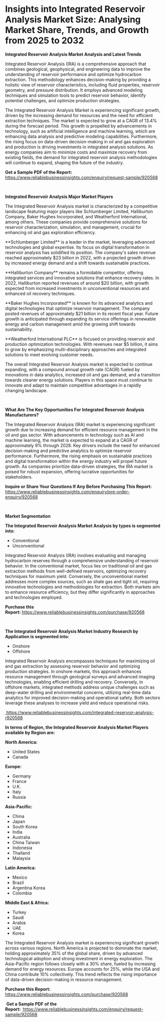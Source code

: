 <p><h1>Insights into Integrated Reservoir Analysis Market Size: Analysing Market Share, Trends, and Growth from 2025 to 2032</h1></p><p><strong>Integrated Reservoir Analysis Market Analysis and Latest Trends</strong></p>
<p><p>Integrated Reservoir Analysis (IRA) is a comprehensive approach that combines geological, geophysical, and engineering data to improve the understanding of reservoir performance and optimize hydrocarbon extraction. This methodology enhances decision-making by providing a holistic view of reservoir characteristics, including fluid properties, reservoir geometry, and pressure distribution. It employs advanced modeling techniques and simulation tools to predict reservoir behavior, identify potential challenges, and optimize production strategies.</p><p>The Integrated Reservoir Analysis Market is experiencing significant growth, driven by the increasing demand for resources and the need for efficient extraction techniques. The market is expected to grow at a CAGR of 13.4% during the forecast period. This growth is propelled by advancements in technology, such as artificial intelligence and machine learning, which are enhancing data analysis and predictive modeling capabilities. Furthermore, the rising focus on data-driven decision-making in oil and gas exploration and production is driving investments in integrated analysis solutions. As energy companies aim to minimize costs and maximize recovery from existing fields, the demand for integrated reservoir analysis methodologies will continue to expand, shaping the future of the industry.</p></p>
<p><strong>Get a Sample PDF of the Report:&nbsp;</strong> <a href="https://www.reliablebusinessinsights.com/enquiry/request-sample/920568?utm_campaign=3539&utm_medium=2&utm_source=Github&utm_content=ia&utm_term=17042025&utm_id=integrated-reservoir-analysis">https://www.reliablebusinessinsights.com/enquiry/request-sample/920568</a></p>
<p>&nbsp;</p>
<p><strong>Integrated Reservoir Analysis Major Market Players</strong></p>
<p><p>The Integrated Reservoir Analysis market is characterized by a competitive landscape featuring major players like Schlumberger Limited, Halliburton Company, Baker Hughes Incorporated, and Weatherford International, among others. These companies provide comprehensive solutions for reservoir characterization, simulation, and management, crucial for enhancing oil and gas exploration efficiency.</p><p>**Schlumberger Limited** is a leader in the market, leveraging advanced technologies and global expertise. Its focus on digital transformation in reservoir analysis has solidified its position. The company's sales revenue reached approximately $23 billion in 2022, with a projected growth driven by increased energy demand and a shift towards sustainable practices.</p><p>**Halliburton Company** remains a formidable competitor, offering integrated services and innovative solutions that enhance recovery rates. In 2022, Halliburton reported revenues of around $20 billion, with growth expected from increased investments in unconventional resources and enhanced oil recovery techniques.</p><p>**Baker Hughes Incorporated** is known for its advanced analytics and digital technologies that optimize reservoir management. The company posted revenues of approximately $21 billion in its recent fiscal year. Future growth is anticipated through expanding its service offerings in renewable energy and carbon management amid the growing shift towards sustainability.</p><p>**Weatherford International PLC** is focused on providing reservoir and production optimization technologies. With revenues near $5 billion, it aims to grow by emphasizing multi-disciplinary approaches and integrated solutions to meet evolving customer needs.</p><p>The overall Integrated Reservoir Analysis market is expected to continue expanding, with a compound annual growth rate (CAGR) fueled by innovations in data analytics, increased oil and gas demand, and a transition towards cleaner energy solutions. Players in this space must continue to innovate and adapt to maintain competitive advantages in a rapidly changing landscape.</p></p>
<p>&nbsp;</p>
<p><strong>What Are The Key Opportunities For Integrated Reservoir Analysis Manufacturers?</strong></p>
<p><p>The Integrated Reservoir Analysis (IRA) market is experiencing significant growth due to increasing demand for efficient resource management in the oil and gas sector. With advancements in technology such as AI and machine learning, the market is expected to expand at a CAGR of approximately 9% through 2028. Key drivers include the need for enhanced decision-making and predictive analytics to optimize reservoir performance. Furthermore, the rising emphasis on sustainable practices and digital transformation within the energy industry will propel future growth. As companies prioritize data-driven strategies, the IRA market is poised for robust expansion, offering lucrative opportunities for stakeholders.</p></p>
<p><strong>Inquire or Share Your Questions If Any Before Purchasing This Report:</strong> <a href="https://www.reliablebusinessinsights.com/enquiry/pre-order-enquiry/920568?utm_campaign=3539&utm_medium=2&utm_source=Github&utm_content=ia&utm_term=17042025&utm_id=integrated-reservoir-analysis">https://www.reliablebusinessinsights.com/enquiry/pre-order-enquiry/920568</a></p>
<p>&nbsp;</p>
<p><strong>Market Segmentation</strong></p>
<p><strong>The Integrated Reservoir Analysis Market Analysis by types is segmented into:</strong></p>
<p><ul><li>Conventional</li><li>Unconventional</li></ul></p>
<p><p>Integrated Reservoir Analysis (IRA) involves evaluating and managing hydrocarbon reserves through a comprehensive understanding of reservoir behavior. In the conventional market, focus lies on traditional oil and gas extraction methods from well-defined reservoirs, optimizing recovery techniques for maximum yield. Conversely, the unconventional market addresses more complex sources, such as shale gas and tight oil, requiring innovative technologies and methodologies for extraction. Both markets aim to enhance resource efficiency, but they differ significantly in approaches and technologies employed.</p></p>
<p><strong>Purchase this Report:&nbsp;</strong><a href="https://www.reliablebusinessinsights.com/purchase/920568?utm_campaign=3539&utm_medium=2&utm_source=Github&utm_content=ia&utm_term=17042025&utm_id=integrated-reservoir-analysis">https://www.reliablebusinessinsights.com/purchase/920568</a></p>
<p>&nbsp;</p>
<p><strong>The Integrated Reservoir Analysis Market Industry Research by Application is segmented into:</strong></p>
<p><ul><li>Onshore</li><li>Offshore</li></ul></p>
<p><p>Integrated Reservoir Analysis encompasses techniques for maximizing oil and gas extraction by assessing reservoir behavior and optimizing production strategies. In onshore markets, this approach enhances resource management through geological surveys and advanced imaging technologies, enabling efficient drilling and recovery. Conversely, in offshore markets, integrated methods address unique challenges such as deep-water drilling and environmental concerns, utilizing real-time data analytics for improved decision-making and operational safety. Both sectors leverage these analyses to increase yield and reduce operational risks.</p></p>
<p><a href="https://www.reliablebusinessinsights.com/integrated-reservoir-analysis-r920568?utm_campaign=3539&utm_medium=2&utm_source=Github&utm_content=ia&utm_term=17042025&utm_id=integrated-reservoir-analysis">&nbsp;https://www.reliablebusinessinsights.com/integrated-reservoir-analysis-r920568</a></p>
<p><strong>In terms of Region, the Integrated Reservoir Analysis Market Players available by Region are:</strong></p>
<p>
    <p> <strong> North America: </strong>
        <ul>
            <li>United States</li>
            <li>Canada</li>
        </ul>
        </p> 
    <p> <strong> Europe: </strong>
        <ul>
            <li>Germany</li>
            <li>France</li>
            <li>U.K.</li>
            <li>Italy</li>
            <li>Russia</li>
        </ul>
        </p> 
    <p> <strong> Asia-Pacific: </strong>
        <ul>
            <li>China</li>
            <li>Japan</li>
            <li>South Korea</li>
            <li>India</li>
            <li>Australia</li>
            <li>China Taiwan</li>
            <li>Indonesia</li>
            <li>Thailand</li>
            <li>Malaysia</li>
        </ul>
        </p> 
    <p> <strong> Latin America: </strong>
        <ul>
            <li>Mexico</li>
            <li>Brazil</li>
            <li>Argentina Korea</li>
            <li>Colombia</li>
        </ul>
        </p> 
    <p> <strong> Middle East & Africa: </strong>
        <ul>
            <li>Turkey</li>
            <li>Saudi</li>
            <li>Arabia</li>
            <li>UAE</li>
            <li>Korea</li>
        </ul>
    </p>
    </p>
<p><p>The Integrated Reservoir Analysis market is experiencing significant growth across various regions. North America is projected to dominate the market, holding approximately 35% of the global share, driven by advanced technological adoption and strong investment in energy exploration. The Asia-Pacific region follows closely with a 30% share, fueled by increasing demand for energy resources. Europe accounts for 25%, while the USA and China contribute 10% collectively. This trend reflects the rising importance of data-driven decision-making in resource management.</p></p>
<p><strong>Purchase this Report: </strong><a href="https://www.reliablebusinessinsights.com/purchase/920568?utm_campaign=3539&utm_medium=2&utm_source=Github&utm_content=ia&utm_term=17042025&utm_id=integrated-reservoir-analysis">https://www.reliablebusinessinsights.com/purchase/920568</a></p>
<p>&nbsp;<strong>Get a Sample PDF of the Report:&nbsp;&nbsp;</strong><a href="https://www.reliablebusinessinsights.com/enquiry/request-sample/920568?utm_campaign=3539&utm_medium=2&utm_source=Github&utm_content=ia&utm_term=17042025&utm_id=integrated-reservoir-analysis">https://www.reliablebusinessinsights.com/enquiry/request-sample/920568</a></p>
<p><strong></strong></p>
<p><p></p><p></p><p></p></p>